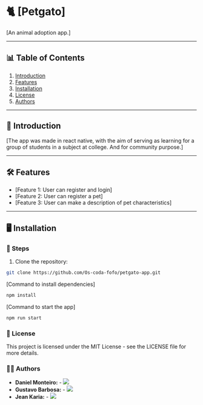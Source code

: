 # 🐈 [Petgato]

[An animal adoption app.]

---

## 📊 Table of Contents

1. [Introduction](#introduction)
2. [Features](#features)
3. [Installation](#installation)
4. [License](#license)
5. [Authors](#authors)

---

## 📖 Introduction

[The app was made in react native, with the aim of serving as learning for a group of students in a subject at college. And for community purpose.]

---

## 🛠️ Features

- [Feature 1: User can register and login]
- [Feature 2: User can register a pet]
- [Feature 3: User can make a description of pet characteristics]

---

## 🖥️ Installation

### 🚀 Steps

1. Clone the repository:
```bash
git clone https://github.com/Os-coda-fofo/petgato-app.git
```

[Command to install dependencies]
```bash
npm install
```
[Command to start the app]
```bash
npm run start
```


### 📝 License
This project is licensed under the MIT License - see the LICENSE file for more details.

### 🧑‍💻 Authors

- **Daniel Monteiro:** - <a href="https://www.linkedin.com/in/danielmonteirooo/" target="_blank"><img src="https://img.shields.io/badge/-LinkedIn-%230077B5?style=for-the-badge&logo=linkedin&logoColor=white" target="_blank"></a> 
- **Gustavo Barbosa:** - <a href="https://www.linkedin.com/in/barbosa885/" target="_blank"><img src="https://img.shields.io/badge/-LinkedIn-%230077B5?style=for-the-badge&logo=linkedin&logoColor=white" target="_blank"></a>
- **Jean Karia:** - <a href="https://www.linkedin.com/in/jean-karia/" target="_blank"><img src="https://img.shields.io/badge/-LinkedIn-%230077B5?style=for-the-badge&logo=linkedin&logoColor=white" target="_blank"></a>
